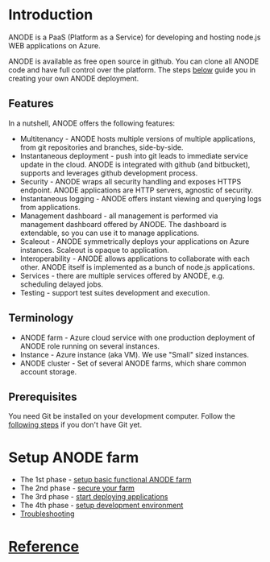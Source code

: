 # Introduction

ANODE is a PaaS (Platform as a Service) for developing and hosting node.js WEB applications on Azure.

ANODE is available as free open source in github. You can clone all ANODE code and have full control over the platform. The steps [below](https://github.com/anodejs/anodejs#setup-anode-farm) guide you in creating your own ANODE deployment.

## Features

In a nutshell, ANODE offers the following features:

* Multitenancy - ANODE hosts multiple versions of multiple applications, from git repositories and branches, side-by-side.
* Instantaneous deployment - push into git leads to immediate service update in the cloud. ANODE is integrated with github (and bitbucket), supports and leverages github development process.
* Security - ANODE wraps all security handling and exposes HTTPS endpoint. ANODE applications are HTTP servers, agnostic of security.
* Instantaneous logging - ANODE offers instant viewing and querying logs from applications.
* Management dashboard - all management is performed via management dashboard offered by ANODE. The dashboard is extendable, so you can use it to manage applications.
* Scaleout - ANODE symmetrically deploys your applications on Azure instances. Scaleout is opaque to application.
* Interoperability - ANODE allows applications to collaborate with each other. ANODE itself is implemented as a bunch of node.js applications.
* Services - there are multiple services offered by ANODE, e.g. scheduling delayed jobs.
* Testing - support test suites development and execution.

## Terminology

* ANODE farm - Azure cloud service with one production deployment of ANODE role running on several instances.
* Instance - Azure instance (aka VM). We use "Small" sized instances.
* ANODE cluster - Set of several ANODE farms, which share common account storage.

## Prerequisites

You need Git be installed on your development computer. Follow the [following steps](https://help.github.com/articles/set-up-git) if you don't have Git yet.

# Setup ANODE farm

* The 1st phase - [setup basic functional ANODE farm](https://github.com/anodejs/anodejs/blob/master/docs/SIMPLE_SETUP.md)
* The 2nd phase - [secure your farm](https://github.com/anodejs/anodejs/blob/master/docs/SECURITY_SETUP.md)
* The 3rd phase - [start deploying applications](https://github.com/anodejs/anodejs/blob/master/docs/APPREPO_SETUP.md)
* The 4th phase - [setup development environment](https://github.com/anodejs/anodejs/blob/master/docs/DEVENV_SETUP.md)
* [Troubleshooting](https://github.com/anodejs/anodejs/blob/master/docs/TROUBLESHOOTING_SETUP.md)

# [Reference](https://github.com/anodejs/anodejs/blob/master/docs/REFERENCE.md)